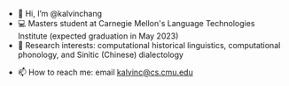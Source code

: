 - 👋 Hi, I’m @kalvinchang
- 💻 Masters student at Carnegie Mellon's Language Technologies Institute (expected graduation in May 2023)
- 👀 Research interests: computational historical linguistics, computational phonology, and Sinitic (Chinese) dialectology
<!-- - 🌱 I’m currently learning ...
- 💞️ I’m looking to collaborate on ... -->
- 📫 How to reach me: email [kalvinc@cs.cmu.edu](kalvinc@cs.cmu.edu)

<!---
kalvinchang/kalvinchang is a ✨ special ✨ repository because its `README.md` (this file) appears on your GitHub profile.
You can click the Preview link to take a look at your changes.
--->
